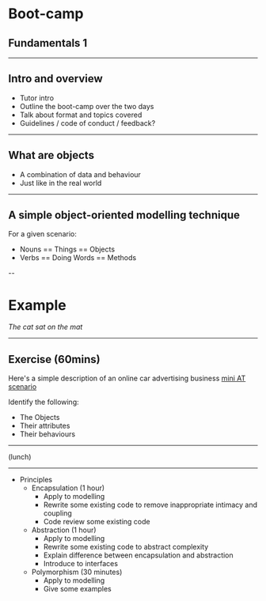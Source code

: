# Boot-camp
## Fundamentals 1

---

## Intro and overview

* Tutor intro
* Outline the boot-camp over the two days
* Talk about format and topics covered
* Guidelines / code of conduct / feedback?

---

## What are objects

* A combination of data and behaviour
* Just like in the real world

---

## A simple object-oriented modelling technique

For a given scenario:

* Nouns == Things == Objects
* Verbs == Doing Words == Methods

--

# Example

_The cat sat on the mat_

---

## Exercise (60mins)

Here's a simple description of an online car advertising business [mini AT scenario](#/ooModelling.md)

Identify the following:
* The Objects
* Their attributes
* Their behaviours
 
---


(lunch)

---

* Principles
  * Encapsulation (1 hour)
    * Apply to modelling
    * Rewrite some existing code to remove inappropriate intimacy and coupling
    * Code review some existing code
  * Abstraction (1 hour)
    * Apply to modelling
    * Rewrite some existing code to abstract complexity
    * Explain difference between encapsulation and abstraction
    * Introduce to interfaces
  * Polymorphism (30 minutes)
    * Apply to modelling
    * Give some examples